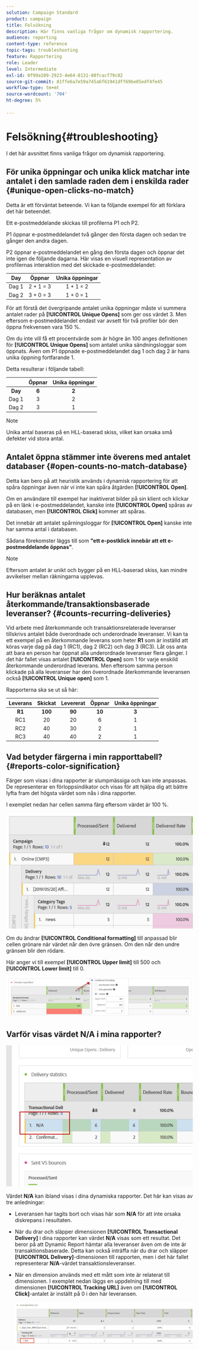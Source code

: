 ```yaml
---
solution: Campaign Standard
product: campaign
title: Felsökning
description: Här finns vanliga frågor om dynamisk rapportering.
audience: reporting
content-type: reference
topic-tags: troubleshooting
feature: Rapportering
role: Leader
level: Intermediate
exl-id: 0f99a109-2923-4e64-8131-80fcacf79c82
source-git-commit: 81ffe6a7e59a745a6f61941dff69be85edf4fe45
workflow-type: tm+mt
source-wordcount: '704'
ht-degree: 5%

---
```


# Felsökning{#troubleshooting}

I det här avsnittet finns vanliga frågor om dynamisk rapportering.

## För unika öppningar och unika klick matchar inte antalet i den samlade raden dem i enskilda rader {#unique-open-clicks-no-match}

Detta är ett förväntat beteende.
Vi kan ta följande exempel för att förklara det här beteendet.

Ett e-postmeddelande skickas till profilerna P1 och P2.

P1 öppnar e-postmeddelandet två gånger den första dagen och sedan tre gånger den andra dagen.

P2 öppnar e-postmeddelandet en gång den första dagen och öppnar det inte igen de följande dagarna.
Här visas en visuell representation av profilernas interaktion med det skickade e-postmeddelandet:

<table> 
 <thead> 
  <tr> 
   <th align="center"> <strong>Day</strong> <br /> </th> 
   <th align="center"> <strong>Öppnar</strong> <br /> </th> 
   <th align="center"> <strong>Unika öppningar</strong> <br /> </th> 
  </tr> 
 </thead> 
 <tbody> 
  <tr> 
   <td align="center"> Dag 1<br /> </td> 
   <td align="center"> 2 + 1 = 3<br /> </td> 
   <td align="center"> 1 + 1 = 2<br /> </td> 
  </tr> 
  <tr> 
   <td align="center"> Dag 2<br /> </td> 
   <td align="center"> 3 + 0 = 3<br /> </td> 
   <td align="center"> 1 + 0 = 1<br /> </td> 
  </tr>
 </tbody> 
</table>

För att förstå det övergripande antalet unika öppningar måste vi summera antalet rader på **[!UICONTROL Unique Opens]** som ger oss värdet 3. Men eftersom e-postmeddelandet endast var avsett för två profiler bör den öppna frekvensen vara 150 %.

Om du inte vill få ett procentvärde som är högre än 100 anges definitionen för **[!UICONTROL Unique Opens]** som antalet unika sändningsloggar som öppnats. Även om P1 öppnade e-postmeddelandet dag 1 och dag 2 är hans unika öppning fortfarande 1.

Detta resulterar i följande tabell:

<table> 
 <thead> 
  <tr> 
   <th align="center"> <strong></strong> <br /> </th> 
   <th align="center"> <strong>Öppnar</strong> <br /> </th> 
   <th align="center"> <strong>Unika öppningar</strong> <br /> </th> 
  </tr> 
 </thead> 
 <tbody> 
  <tr> 
   <td align="center"> <strong> Day </strong><br /> </td> 
   <td align="center"> <strong> 6  </strong><br /> </td> 
   <td align="center"> <strong> 2</strong><br /> </td>
  </tr> 
  <tr> 
   <td align="center"> Dag 1<br /> </td> 
   <td align="center"> 3<br /> </td> 
   <td align="center"> 2<br /> </td>
  </tr> 
  <tr> 
   <td align="center"> Dag 2<br /> </td> 
   <td align="center"> 3<br /> </td> 
   <td align="center"> 1<br /> </td> 
  </tr> 
 </tbody> 
</table>

>[!NOTE]
>
>Unika antal baseras på en HLL-baserad skiss, vilket kan orsaka små defekter vid stora antal.

## Antalet öppna stämmer inte överens med antalet databaser {#open-counts-no-match-database}

Detta kan bero på att heuristik används i dynamisk rapportering för att spåra öppningar även när vi inte kan spåra åtgärden **[!UICONTROL Open]**.

Om en användare till exempel har inaktiverat bilder på sin klient och klickar på en länk i e-postmeddelandet, kanske inte **[!UICONTROL Open]** spåras av databasen, men **[!UICONTROL Click]** kommer att spåras.

Det innebär att antalet spårningsloggar för **[!UICONTROL Open]** kanske inte har samma antal i databasen.

Sådana förekomster läggs till som **&quot;ett e-postklick innebär att ett e-postmeddelande öppnas&quot;**.

>[!NOTE]
>
>Eftersom antalet är unikt och bygger på en HLL-baserad skiss, kan mindre avvikelser mellan räkningarna upplevas.

## Hur beräknas antalet återkommande/transaktionsbaserade leveranser? {#counts-recurring-deliveries}

Vid arbete med återkommande och transaktionsrelaterade leveranser tillskrivs antalet både överordnade och underordnade leveranser.
Vi kan ta ett exempel på en återkommande leverans som heter **R1** som är inställd att köras varje dag på dag 1 (RC1), dag 2 (RC2) och dag 3 (RC3).
Låt oss anta att bara en person har öppnat alla underordnade leveranser flera gånger. I det här fallet visas antalet **[!UICONTROL Open]** som 1 för varje enskild återkommande underordnad leverans.
Men eftersom samma person klickade på alla leveranser har den överordnade återkommande leveransen också **[!UICONTROL Unique open]** som 1.

Rapporterna ska se ut så här:

<table> 
 <thead> 
  <tr> 
   <th align="center"> <strong>Leverans</strong> <br /> </th> 
   <th align="center"> <strong>Skickat</strong> <br /> </th> 
   <th align="center"> <strong>Levererat</strong> <br /> </th>
   <th align="center"> <strong>Öppnar</strong> <br /> </th> 
   <th align="center"> <strong>Unika öppningar</strong> <br /> </th>
  </tr> 
 </thead> 
 <tbody> 
  <tr> 
   <td align="center"> <strong>R1</strong><br/> </td> 
   <td align="center"> <strong>100</strong><br/> </td> 
   <td align="center"> <strong>90</strong><br/> </td> 
   <td align="center"> <strong>10</strong><br/> </td> 
   <td align="center"> <strong>3</strong><br/> </td> 
  </tr> 
  <tr> 
   <td align="center"> RC1<br/> </td> 
   <td align="center"> 20<br /> </td> 
   <td align="center"> 20<br /> </td> 
   <td align="center"> 6<br /> </td> 
   <td align="center"> 1<br /> </td> 
  </tr>
    <tr> 
   <td align="center"> RC2<br /> </td> 
   <td align="center"> 40<br /> </td> 
   <td align="center"> 30<br /> </td> 
   <td align="center"> 2<br /> </td> 
   <td align="center"> 1<br /> </td> 
  </tr> 
    <tr> 
   <td align="center"> RC3<br /> </td> 
   <td align="center"> 40<br /> </td> 
   <td align="center"> 40<br /> </td> 
   <td align="center"> 2<br /> </td> 
   <td align="center"> 1<br /> </td> 
  </tr> 
 </tbody> 
</table>

## Vad betyder färgerna i min rapporttabell? {#reports-color-signification}

Färger som visas i dina rapporter är slumpmässiga och kan inte anpassas. De representerar en förloppsindikator och visas för att hjälpa dig att bättre lyfta fram det högsta värdet som nås i dina rapporter.

I exemplet nedan har cellen samma färg eftersom värdet är 100 %.

![](assets/troubleshooting_1.png)

Om du ändrar **[!UICONTROL Conditional formatting]** till anpassad blir cellen grönare när värdet når den övre gränsen. Om den når den undre gränsen blir den rödare.

Här anger vi till exempel **[!UICONTROL Upper limit]** till 500 och **[!UICONTROL Lower limit]** till 0.

![](assets/troubleshooting_2.png)

## Varför visas värdet N/A i mina rapporter?

![](assets/troubleshooting_3.png)

Värdet **N/A** kan ibland visas i dina dynamiska rapporter. Det här kan visas av tre anledningar:

* Leveransen har tagits bort och visas här som **N/A** för att inte orsaka diskrepans i resultaten.
* När du drar och släpper dimensionen **[!UICONTROL Transactional Delivery]** i dina rapporter kan värdet **N/A** visas som ett resultat. Det beror på att Dynamic Report hämtar alla leveranser även om de inte är transaktionsbaserade. Detta kan också inträffa när du drar och släpper **[!UICONTROL Delivery]**-dimensionen till rapporten, men i det här fallet representerar **N/A**-värdet transaktionsleveranser.
* När en dimension används med ett mått som inte är relaterat till dimensionen. I exemplet nedan läggs en uppdelning till med dimensionen **[!UICONTROL Tracking URL]** även om **[!UICONTROL Click]**-antalet är inställt på 0 i den här leveransen.

   ![](assets/troubleshooting_4.png)

